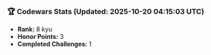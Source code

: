 ### 🏆 Codewars Stats (Updated: 2025-10-20 04:15:03 UTC)

- **Rank:** 8 kyu
- **Honor Points:** 3
- **Completed Challenges:** 1
